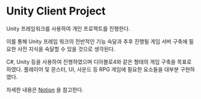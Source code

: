 # Unity Client Project

Unity 프레임워크를 사용하여 개인 프로젝트를 진행한다.

이를 통해 Unity 프레임 워크의 전반적인 기능 숙달과 추후 진행될 게임 서버 구축에 필요한 사전 지식을 숙달할 수 있을 것으로 생각된다.

C#, Unity 등을 사용하여 진행하였으며 디아블로4와 같은 형태의 게임 구축을 목표로 하였다.
플레이어 및 몬스터, UI, 사운드 등 RPG 게임에 필요한 요소들을 대부분 구현하였다.

자세한 내용은 [Notion](https://gilded-saltopus-f44.notion.site/Unity-to-Server-1-7b0cf32f8de745aa90a7081b8474e990?pvs=4) 을 참고한다.
